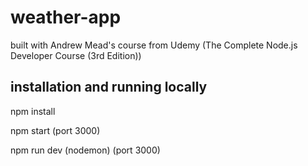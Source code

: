 # weather-app
built with Andrew Mead's course from Udemy (The Complete Node.js Developer Course (3rd Edition))

## installation and running locally

npm install

npm start (port 3000)

npm run dev (nodemon) (port 3000)


